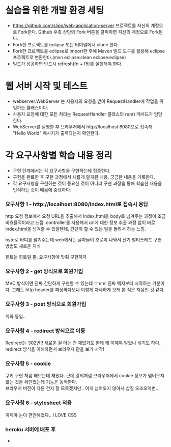 # 실습을 위한 개발 환경 세팅
* https://github.com/slipp/web-application-server 프로젝트를 자신의 계정으로 Fork한다. Github 우측 상단의 Fork 버튼을 클릭하면 자신의 계정으로 Fork된다.
* Fork한 프로젝트를 eclipse 또는 터미널에서 clone 한다.
* Fork한 프로젝트를 eclipse로 import한 후에 Maven 빌드 도구를 활용해 eclipse 프로젝트로 변환한다.(mvn eclipse:clean eclipse:eclipse)
* 빌드가 성공하면 반드시 refresh(fn + f5)를 실행해야 한다.

# 웹 서버 시작 및 테스트
* webserver.WebServer 는 사용자의 요청을 받아 RequestHandler에 작업을 위임하는 클래스이다.
* 사용자 요청에 대한 모든 처리는 RequestHandler 클래스의 run() 메서드가 담당한다.
* WebServer를 실행한 후 브라우저에서 http://localhost:8080으로 접속해 "Hello World" 메시지가 출력되는지 확인한다.

# 각 요구사항별 학습 내용 정리
* 구현 단계에서는 각 요구사항을 구현하는데 집중한다. 
* 구현을 완료한 후 구현 과정에서 새롭게 알게된 내용, 궁금한 내용을 기록한다.
* 각 요구사항을 구현하는 것이 중요한 것이 아니라 구현 과정을 통해 학습한 내용을 인식하는 것이 배움에 중요하다. 

### 요구사항 1 - http://localhost:8080/index.html로 접속시 응답
http 요청 정보에서 요청 URL을 추출해서 Index.html을 body로 넘겨주는 과정이 조금 비효율적이라고 느낌.
controller를 사용해서 url에 대한 정보 추출 과정 없이 바로 Index.html을 넘겨줄 수 있을텐데, 간단히 할 수 있는 일을 돌려서 하는 느낌.

byte로 바디를 넘겨주는데 web에서는 글자들이 호로록 나와서 신기 
멀티쓰레드 구현 방법도 새로운 지식 

힌트는 힌트일 뿐, 요구사항에 맞춰 구현하자  


### 요구사항 2 - get 방식으로 회원가입
MVC 방식이면 진짜 간단하게 구현할 수 있는데 ㅜㅠㅠ 
진짜 백지부터 시작하는 기분이다. 
그래도 http header를 파싱하다보니 이렇게 자세하게 오래 본 적은 처음인 것 같다.  


### 요구사항 3 - post 방식으로 회원가입
위와 동일..

### 요구사항 4 - redirect 방식으로 이동
Redirect는 302번!!
새로운 걸 아는 건 재밌기도 한데 왜 이제야 알았나 싶기도 하다.
redirect 방식을 이해하면서 브라우저 단을 보기 시작!

### 요구사항 5 - cookie
쿠키 구현 처음 해보는데 재밌다.
근데 강의처럼 브라우저에서 cookie 정보가 넘어오지 않는 것을 확인했는데 기능은 동작한다.   
브라우저 버전이 다른 건지 잘 모르겠지만.. 이게 넘어오지 않아서 삽질 오조오억번..  

### 요구사항 6 - stylesheet 적용
이제야 눈이 편안해졌다..
I LOVE CSS

### heroku 서버에 배포 후
* 